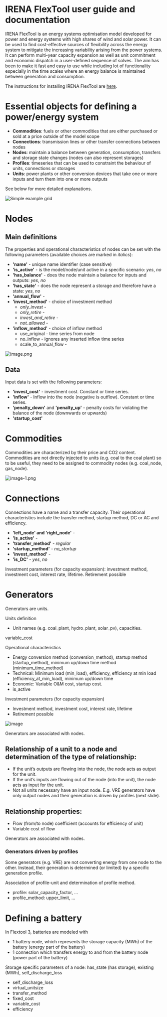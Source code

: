 # IRENA FlexTool user guide and documentation

IRENA FlexTool is an energy systems optimisation model developed for power and energy systems with high shares of wind and solar power. It can be used to find cost-effective sources of flexibility across the energy system to mitigate the increasing variability arising from the power systems. It can perform multi-year capacity expansion as well as unit commitment and economic dispatch in a user-defined sequence of solves. The aim has been to make it fast and easy to use while including lot of functionality especially in the time scales where an energy balance is maintained between generation and consumption.

The instructions for installing IRENA FlexTool are [here](https://github.com/irena-flextool/flextool/tree/master#irena-flextool).

# Essential objects for defining a power/energy system

- **Commodities**: fuels or other commodities that are either purchased or sold at a price outside of the model scope
- **Connections**: transmission lines or other transfer connections between nodes
- **Nodes**: maintain a balance between generation, consumption, transfers and storage state changes (nodes can also represent storages)
- **Profiles**: timeseries that can be used to constraint the behaviour of units, connections or storages
- **Units**: power plants or other conversion devices that take one or more inputs and turn them into one or more outputs

See below for more detailed explanations.

![Simple example grid](./simple_grid.png)

# Nodes

## Main definitions

The properties and operational characteristics of nodes can be set with the following parameters (available choices are marked in *italics*):

- **'name'** - unique name identifier (case sensitive)
- **'is_active'** - is the model/node/unit active in a specific scenario: *yes*, *no*
- **'has_balance'** - does the node maintain a balance for inputs and outputs: *yes*, *no*
- **'has_state'** - does the node represent a storage and therefore have a state: *yes*, *no*
- **'annual_flow'** -
- **'invest_method'** - choice of investment method
    - *only_invest* - 
    - *only_retire* - 
    - *invest_and_retire* - 
    - *not_allowed* - 
- **'inflow_method'** - choice of inflow method
    - use_original - time series from node
    - no_inflow - ignores any inserted inflow time series
    - scale_to_annual_flow - 

![image.png](./image.png)

## Data

Input data is set with the following parameters:

- **'invest_cost'** - investment cost. Constant or time series.
- **'inflow'** - Inflow into the node (negative is outflow). Constant or time series.
- **'penalty_down'** and **'penalty_up'** - penalty costs for violating the balance of the node (downwards or upwards)
- **'startup_cost'**

# Commodities

Commodities are characterized by their price and CO2 content. Commodities are not directly injected to units (e.g. coal to the coal plant) so to be useful, they need to be assigned to commodity nodes (e.g. coal_node, gas_node). 

![image-1.png](./commodities.png)

# Connections

Connections have a name and a transfer capacity. Their operational characteristics include the transfer method, startup method, DC or AC and efficiency.

- **'left_node' and 'right_node'** -
- **'is_active'** -
- **'transfer_method'** - *regular*
- **'startup_method'** - *no_startup*
- **'invest_method'** -
- **'is_DC'** - *yes*, *no*

Investment parameters (for capacity expansion): investment method, investment cost, interest rate, lifetime. Retirement possible

# Generators

Generators are units.

Units definition

- Unit names (e.g. coal_plant, hydro_plant, solar_pv), capacities.

variable_cost

Operational characteristics

- Energy conversion method (conversion_method), startup method (startup_method), minimum up/down time method (minimum_time_method)
- Technical: Minimum load (min_load), efficiency, efficiency at min load (efficiency_at_min_load), minimum up/down time
- Economic: Variable O&M cost, startup cost.
- is_active

Investment parameters (for capacity expansion)

- Investment method, investment cost, interest rate, lifetime
- Retirement possible

![image](./generators.png)

Generators are associated with nodes.

## Relationship of a unit to a node and determination of the type of relationship:

- If the unit’s outputs are flowing into the node, the node acts as output for the unit.
- If the unit’s inputs are flowing out of the node (into the unit), the node acts as input for the unit.
- Not all units necessary have an input node. E.g. VRE generators have only output nodes and their generation is driven by profiles (next slide).

## Relationship properties:

- Flow (from/to node) coefficient (accounts for efficiency of unit)
- Variable cost of flow

Generators are associated with nodes.

### Generators driven by profiles

Some generators (e.g. VRE) are not converting energy from one node to the other. Instead, their generation is determined (or limited) by a specific generation profile.

Association of profile-unit and determination of profile method.

- profile: solar_capacity_factor, ...
- profile_method: upper_limit, ...

# Defining a battery

In Flextool 3, batteries are modeled with 
- 1 battery node, which represents the storage capacity (MWh) of the battery (energy part of the battery)
- 1 connection which transfers energy to and from the battery node (power part of the battery)

Storage specific parameters of a node: has_state (has storage), existing (MWh), self_discharge_loss

- self_discharge_loss
- virtual_unitsize
- transfer_method
- fixed_cost
- variable_cost
- efficiency

